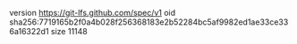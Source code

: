 version https://git-lfs.github.com/spec/v1
oid sha256:7719165b2f0a4b028f256368183e2b52284bc5af9982ed1ae33ce336a16322d1
size 11148
